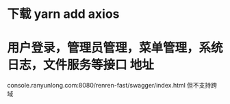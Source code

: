# 下载   yarn add axios
# 用户登录，管理员管理，菜单管理，系统日志，文件服务等接口  地址
console.ranyunlong.com:8080/renren-fast/swagger/index.html
但不支持跨域







